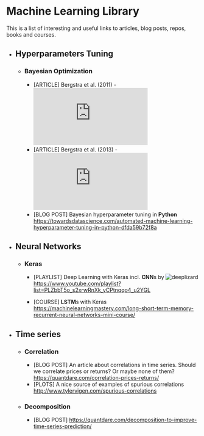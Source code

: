 # Machine Learning Library
This is a list of interesting and useful links to articles, blog posts, repos, books and courses.

* ## Hyperparameters Tuning 
  * ### Bayesian Optimization
    * [ARTICLE] Bergstra et al. (2011) - ![Algorithms for Hyper-Parameter Optimization](https://papers.nips.cc/paper/4443-algorithms-for-hyper-parameter-optimization.pdf)
    * [ARTICLE] Bergstra et al. (2013) - ![Making a Science of Model Search: Hyperparameter Optimization
in Hundreds of Dimensions for Vision Architectures](http://proceedings.mlr.press/v28/bergstra13.pdf)
    * [BLOG POST] Bayesian hyperparameter tuning in **Python**
    <br> https://towardsdatascience.com/automated-machine-learning-hyperparameter-tuning-in-python-dfda59b72f8a

* ## Neural Networks
  * ### Keras
    * [PLAYLIST] Deep Learning with Keras incl. **CNN**s by ![deeplizard](https://www.youtube.com/channel/UC4UJ26WkceqONNF5S26OiVw)
    <br>https://www.youtube.com/playlist?list=PLZbbT5o_s2xrwRnXk_yCPtnqqo4_u2YGL
    
    * [COURSE] **LSTM**s with Keras
    <br>https://machinelearningmastery.com/long-short-term-memory-recurrent-neural-networks-mini-course/

* ## Time series
  * ### Correlation
    * [BLOG POST] An article about correlations in time series. Should we correlate prices or returns? Or maybe none of them?
    <br>https://quantdare.com/correlation-prices-returns/
    * [PLOTS] A nice source of examples of spurious correlations
    <br>http://www.tylervigen.com/spurious-correlations
  * ### Decomposition
    * [BLOG POST] https://quantdare.com/decomposition-to-improve-time-series-prediction/
